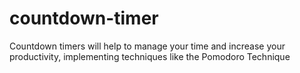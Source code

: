 # countdown-timer
Countdown timers will help to manage your time and increase your productivity, implementing techniques like the Pomodoro Technique
